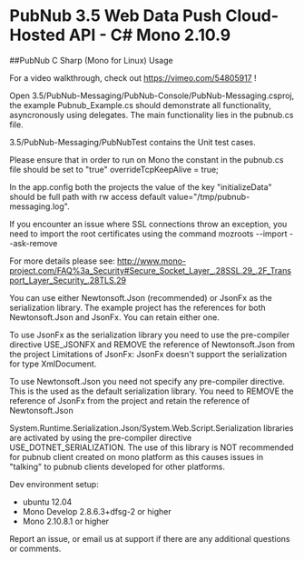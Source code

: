 # PubNub 3.5 Web Data Push Cloud-Hosted API - C# Mono 2.10.9 
##PubNub C Sharp (Mono for Linux) Usage

For a video walkthrough, check out https://vimeo.com/54805917 !

Open 3.5/PubNub-Messaging/PubNub-Console/PubNub-Messaging.csproj, the example Pubnub_Example.cs should demonstrate all functionality, asyncronously using delegates. The main functionality lies in the pubnub.cs file.

3.5/PubNub-Messaging/PubNubTest contains the Unit test cases.

Please ensure that in order to run on Mono the constant in the pubnub.cs file should be set to "true"
overrideTcpKeepAlive = true;

In the app.config both the projects the value of the key "initializeData" should be full path with rw access default value="/tmp/pubnub-messaging.log".

If you encounter an issue where SSL connections throw an exception, you need to import the root certificates using the command
mozroots --import --ask-remove

For more details please see:
http://www.mono-project.com/FAQ%3a_Security#Secure_Socket_Layer_.28SSL.29_.2F_Transport_Layer_Security_.28TLS.29

You can use either Newtonsoft.Json (recommended) or JsonFx as the serialization library. The example project has the references for both Newtonsoft.Json and JsonFx. You can retain either one.

To use JsonFx as the serialization library you need to use the pre-compiler directive USE_JSONFX and REMOVE the reference of Newtonsoft.Json from the project
Limitations of JsonFx: JsonFx doesn't support the serialization for type XmlDocument.

To use Newtonsoft.Json you need not specify any pre-compiler directive. This is the used as the default serialization library. You need to REMOVE the reference of JsonFx from the project and retain the reference of Newtonsoft.Json

System.Runtime.Serialization.Json/System.Web.Script.Serialization libraries are activated by using the pre-compiler directive USE_DOTNET_SERIALIZATION. The use of this library is NOT recommended for pubnub client created on mono platform as this causes issues in "talking" to pubnub clients developed for other platforms.

Dev environment setup:
- ubuntu 12.04
- Mono Develop 2.8.6.3+dfsg-2 or higher 
- Mono 2.10.8.1 or higher 

Report an issue, or email us at support if there are any additional questions or comments.



